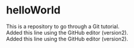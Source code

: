 # helloWorld
This is a repository to go through a Git tutorial. <br>
Added this line using the GitHub editor (version2). <br>
Added this line using the GitHub editor (version2).
